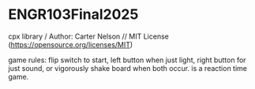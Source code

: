 # ENGR103Final2025
cpx library
/ Author: Carter Nelson
// MIT License (https://opensource.org/licenses/MIT)

game rules:
flip switch to start, left button when just light, right button for just sound, or vigorously shake board when both occur. is a reaction time game.
